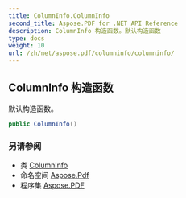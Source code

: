 ```yaml
---
title: ColumnInfo.ColumnInfo
second_title: Aspose.PDF for .NET API Reference
description: ColumnInfo 构造函数。默认构造函数
type: docs
weight: 10
url: /zh/net/aspose.pdf/columninfo/columninfo/
---
```

## ColumnInfo 构造函数

默认构造函数。

```csharp
public ColumnInfo()
```

### 另请参阅

* 类 [ColumnInfo](../)
* 命名空间 [Aspose.Pdf](../../../aspose.pdf/)
* 程序集 [Aspose.PDF](../../../)